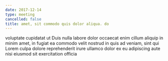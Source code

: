 ```yaml
---
date: 2017-12-14
type: meeting
cancelled: false
title: amet, sit commodo quis dolor aliqua. do
---
```

voluptate cupidatat ut Duis nulla labore dolor occaecat enim cillum aliquip in minim amet, in fugiat ea commodo velit nostrud in quis ad veniam, sint qui Lorem culpa dolore reprehenderit irure ullamco dolor ex eu adipiscing aute nisi eiusmod sit exercitation officia